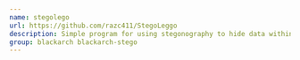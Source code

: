 ```yaml
---
name: stegolego
url: https://github.com/razc411/StegoLeggo
description: Simple program for using stegonography to hide data within BMP images.
group: blackarch blackarch-stego
---
```

